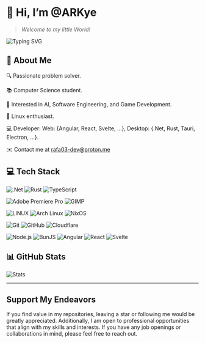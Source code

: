 # 👋 Hi, I’m @ARKye

> _Welcome to my little World!_

![Typing SVG](https://readme-typing-svg.herokuapp.com?color=007EC6&lines=Computer+Science;If+you+can+imagine+it;You+can+program+it;I+use+Arch+and+NixOS+btw)

## 💫 About Me

🔍 Passionate problem solver.

📚 Computer Science student.

🚀 Interested in AI, Software Engineering, and Game Development.

🐧 Linux enthusiast.

💻 Developer: Web: {Angular, React, Svelte, ...}, Desktop: {.Net, Rust, Tauri, Electron, ...}.

✉️ Contact me at <rafa03-dev@proton.me>

## 💻 Tech Stack

![.Net](https://img.shields.io/badge/.NET-5C2D91?style=flat&logo=.net&logoColor=white)
![Rust](https://img.shields.io/badge/rust-%23000000.svg?style=flat&logo=rust&logoColor=white)
![TypeScript](https://img.shields.io/badge/TypeScript-007ACC?style=flat&logo=typescript&logoColor=white)

![Adobe Premiere Pro](https://img.shields.io/badge/Adobe%20Premiere%20Pro-9999FF.svg?style=flat&logo=Adobe%20Premiere%20Pro&logoColor=white)
![GIMP](https://img.shields.io/badge/GIMP-5C5543?style=flat&logo=GIMP&logoColor=white)

![LINUX](https://img.shields.io/badge/Linux-FCC624?style=flat&logo=linux&logoColor=black)
![Arch Linux](https://img.shields.io/badge/Arch%20Linux-1793D1?style=flat&logo=arch-linux&logoColor=white)
![NixOS](https://img.shields.io/badge/NixOS-5277C3?style=flat&logo=NixOS&logoColor=white)

![Git](https://img.shields.io/badge/git-%23F05034.svg?style=flat&logo=git&logoColor=white)
![GitHub](https://img.shields.io/badge/github-%23121011.svg?style=flat&logo=github&logoColor=white)
![Cloudflare](https://img.shields.io/badge/Cloudflare-%23FFA500.svg?style=flat&logo=Cloudflare&logoColor=white)

![Node.js](https://img.shields.io/badge/node.js-%2343853D.svg?style=flat&logo=node.js&logoColor=white)
![BunJS](https://img.shields.io/badge/BunJS-FF69B4?style=flat&logo=BunJS&logoColor=white)
![Angular](https://img.shields.io/badge/angular-%23DD0031.svg?style=flat&logo=angular&logoColor=white)
![React](https://img.shields.io/badge/react-%2361DAFB.svg?style=flat&logo=react&logoColor=white)
![Svelte](https://img.shields.io/badge/svelte-%23f1413d.svg?style=flat&logo=svelte&logoColor=white)

## 📊 GitHub Stats

![Stats](https://github-readme-stats.vercel.app/api?username=ARKye03&theme=dracula&hide_border=true&include_all_commits=true&count_private=false&bg_color=1e1e2e&text_color=cdd6f4&icon_color=ff00ff&title_color=cba6f7)

<!-- ![](https://github-readme-stats.vercel.app/api/top-langs/?username=ARKye03&theme=dracula&hide_border=true&include_all_commits=true&count_private=false&layout=compact) -->

---

## Support My Endeavors

If you find value in my repositories, leaving a star or following me would be greatly appreciated. Additionally, I am open to professional opportunities that align with my skills and interests. If you have any job openings or collaborations in mind, please feel free to reach out.
